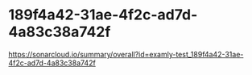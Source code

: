 # 189f4a42-31ae-4f2c-ad7d-4a83c38a742f
https://sonarcloud.io/summary/overall?id=examly-test_189f4a42-31ae-4f2c-ad7d-4a83c38a742f
